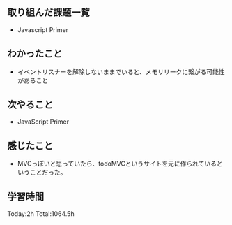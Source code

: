 ## 取り組んだ課題一覧

- Javascript Primer

## わかったこと

* イベントリスナーを解除しないままでいると、メモリリークに繋がる可能性があること

## 次やること

- JavaScript Primer

## 感じたこと

* MVCっぽいと思っていたら、todoMVCというサイトを元に作られているということだった。
 
## 学習時間

Today:2h
Total:1064.5h
